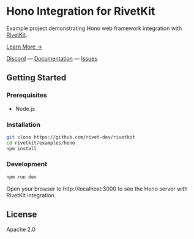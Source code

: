 # Hono Integration for RivetKit

Example project demonstrating Hono web framework integration with [RivetKit](https://rivetkit.org).

[Learn More →](https://github.com/rivet-dev/rivetkit)

[Discord](https://rivet.dev/discord) — [Documentation](https://rivetkit.org) — [Issues](https://github.com/rivet-dev/rivetkit/issues)

## Getting Started

### Prerequisites

- Node.js

### Installation

```sh
git clone https://github.com/rivet-dev/rivetkit
cd rivetkit/examples/hono
npm install
```

### Development

```sh
npm run dev
```

Open your browser to http://localhost:3000 to see the Hono server with RivetKit integration.

## License

Apache 2.0